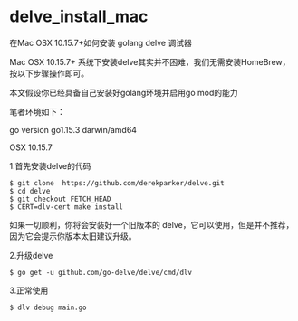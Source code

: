 # delve_install_mac

在Mac OSX 10.15.7+如何安装 golang delve 调试器

Mac OSX 10.15.7+ 系统下安装delve其实并不困难，我们无需安装HomeBrew，按以下步骤操作即可。

本文假设你已经具备自己安装好golang环境并启用go mod的能力

笔者环境如下：

go version go1.15.3 darwin/amd64

OSX 10.15.7

1.首先安装delve的代码
```shell
$ git clone  https://github.com/derekparker/delve.git
$ cd delve
$ git checkout FETCH_HEAD
$ CERT=dlv-cert make install
```
如果一切顺利，你将会安装好一个旧版本的 delve，它可以使用，但是并不推荐，因为它会提示你版本太旧建议升级。

2.升级delve
```shell
$ go get -u github.com/go-delve/delve/cmd/dlv
```

3.正常使用
```shell
$ dlv debug main.go
```

